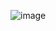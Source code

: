 ![image](https://user-images.githubusercontent.com/93452670/182520408-a06b9b1a-3830-4166-b892-f34869faf403.png)
